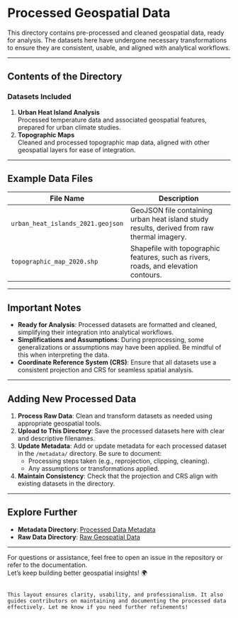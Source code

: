 # **Processed Geospatial Data**

This directory contains pre-processed and cleaned geospatial data, ready for analysis. The datasets here have undergone necessary transformations to ensure they are consistent, usable, and aligned with analytical workflows.

---

## **Contents of the Directory**
### **Datasets Included**
1. **Urban Heat Island Analysis**  
   Processed temperature data and associated geospatial features, prepared for urban climate studies.
2. **Topographic Maps**  
   Cleaned and processed topographic map data, aligned with other geospatial layers for ease of integration.

---

## **Example Data Files**
| **File Name**               | **Description**                                                                 |
|------------------------------|---------------------------------------------------------------------------------|
| `urban_heat_islands_2021.geojson` | GeoJSON file containing urban heat island study results, derived from raw thermal imagery. |
| `topographic_map_2020.shp`   | Shapefile with topographic features, such as rivers, roads, and elevation contours. |

---

## **Important Notes**
- **Ready for Analysis**: Processed datasets are formatted and cleaned, simplifying their integration into analytical workflows.  
- **Simplifications and Assumptions**: During preprocessing, some generalizations or assumptions may have been applied. Be mindful of this when interpreting the data.  
- **Coordinate Reference System (CRS)**: Ensure that all datasets use a consistent projection and CRS for seamless spatial analysis.

---

## **Adding New Processed Data**
1. **Process Raw Data**: Clean and transform datasets as needed using appropriate geospatial tools.  
2. **Upload to This Directory**: Save the processed datasets here with clear and descriptive filenames.  
3. **Update Metadata**: Add or update metadata for each processed dataset in the `/metadata/` directory. Be sure to document:  
   - Processing steps taken (e.g., reprojection, clipping, cleaning).  
   - Any assumptions or transformations applied.  
4. **Maintain Consistency**: Check that the projection and CRS align with existing datasets in the directory.  

---

## **Explore Further**
- **Metadata Directory**: [Processed Data Metadata](../metadata/)  
- **Raw Data Directory**: [Raw Geospatial Data](../raw_data/)  

---

For questions or assistance, feel free to open an issue in the repository or refer to the documentation.  
Let’s keep building better geospatial insights! 🌍
```

This layout ensures clarity, usability, and professionalism. It also guides contributors on maintaining and documenting the processed data effectively. Let me know if you need further refinements!
